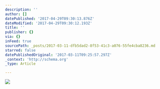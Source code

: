 ```yaml
---
description: ''
author: []
datePublished: '2017-04-29T09:30:13.876Z'
dateModified: '2017-04-29T09:30:12.193Z'
title: ''
publisher: {}
via: {}
inFeed: true
sourcePath: _posts/2017-03-11-dfb5dad2-8f53-41c3-a076-55fe4cba8236.md
starred: false
datePublishedOriginal: '2017-03-11T09:25:57.297Z'
_context: 'http://schema.org'
_type: Article

---
```

![](https://the-grid-user-content.s3-us-west-2.amazonaws.com/d85791f3-98aa-4394-8f0a-745273816142.jpg)